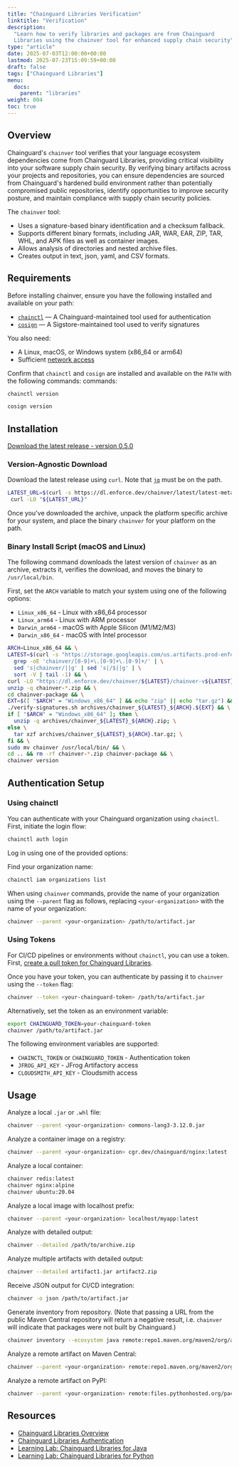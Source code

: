 ```yaml
---
title: "Chainguard Libraries Verification"
linktitle: "Verification"
description:
  "Learn how to verify libraries and packages are from Chainguard
  Libraries using the chainver tool for enhanced supply chain security"
type: "article"
date: 2025-07-03T12:00:00+00:00
lastmod: 2025-07-23T15:09:59+00:00
draft: false
tags: ["Chainguard Libraries"]
menu:
  docs:
    parent: "libraries"
weight: 004
toc: true
---
```


## Overview

Chainguard's `chainver` tool verifies that your language ecosystem dependencies
come from Chainguard Libraries, providing critical visibility into your software
supply chain security. By verifying binary artifacts across your projects and
repositories, you can ensure dependencies are sourced from Chainguard's hardened
build environment rather than potentially compromised public repositories,
identify opportunities to improve security posture, and maintain compliance with
supply chain security policies.

The `chainver` tool:

- Uses a signature-based binary identification and a checksum fallback.
- Supports different binary formats, including JAR, WAR, EAR, ZIP, TAR, WHL, and
  APK files as well as container images.
- Allows analysis of directories and nested archive files.
- Creates output in text, json, yaml, and CSV formats.

## Requirements

Before installing chainver, ensure you have the following installed and
available on your path:

- [`chainctl`](/chainguard/chainctl-usage/how-to-install-chainctl/)
  — A Chainguard-maintained tool used for authentication
- [`cosign`](https://docs.sigstore.dev/cosign/system_config/installation/) — A
  Sigstore-maintained tool used to verify signatures

You also need:

- A Linux, macOS, or Windows system (x86_64 or arm64)
- Sufficient [network access](/chainguard/libraries/network-requirements/)

Confirm that `chainctl` and `cosign` are installed and available on the `PATH` with the following commands:
commands:

```sh
chainctl version
```

```sh
cosign version
```

## Installation

[Download the latest release - version 0.5.0](https://dl.enforce.dev/chainver/0.5.0/chainver-v0.5.0.zip)

### Version-Agnostic Download

Download the latest release using `curl`. Note that [`jq`](https://jqlang.org/download/) must be on the path.

```sh
LATEST_URL=$(curl -s https://dl.enforce.dev/chainver/latest/latest-metadata.json | jq -r '.download_url') && \
 curl -LO "${LATEST_URL}"
```

Once you've downloaded the archive, unpack the platform specific archive for
your system, and place the binary `chainver` for your platform on the path. 

### Binary Install Script (macOS and Linux)

The following command downloads the latest version of `chainver` as an archive, extracts it, verifies the download, and moves the binary to `/usr/local/bin`.

First, set the `ARCH` variable to match your system using one of
the following options:

- `Linux_x86_64` - Linux with x86_64 processor
- `Linux_arm64` - Linux with ARM processor
- `Darwin_arm64` - macOS with Apple Silicon (M1/M2/M3)
- `Darwin_x86_64` - macOS with Intel processor

```sh
ARCH=Linux_x86_64 && \
LATEST=$(curl -s "https://storage.googleapis.com/us.artifacts.prod-enforce-fabc.appspot.com/?prefix=chainver/" | \
  grep -oE 'chainver/[0-9]+\.[0-9]+\.[0-9]+/' | \
  sed 's|chainver/||g' | sed 's|/$||g' | \
  sort -V | tail -1) && \
curl -LO "https://dl.enforce.dev/chainver/${LATEST}/chainver-v${LATEST}.zip" && \
unzip -q chainver-*.zip && \
cd chainver-package && \
EXT=$([ "$ARCH" = "Windows_x86_64" ] && echo "zip" || echo "tar.gz") && \
./verify-signatures.sh archives/chainver_${LATEST}_${ARCH}.${EXT} && \
if [ "$ARCH" = "Windows_x86_64" ]; then \
  unzip -q archives/chainver_${LATEST}_${ARCH}.zip; \
else \
  tar xzf archives/chainver_${LATEST}_${ARCH}.tar.gz; \
fi && \
sudo mv chainver /usr/local/bin/ && \
cd .. && rm -rf chainver-*.zip chainver-package && \
chainver version
```

## Authentication Setup

### Using chainctl

You can authenticate with your Chainguard organization using `chainctl`. First,
initiate the login flow:

```sh
chainctl auth login
```

Log in using one of the provided options:

Find your organization name:

```sh
chainctl iam organizations list
```

When using `chainver` commands, provide the name of your organization using the
`--parent` flag as follows, replacing `<your-organization>` with the name of
your organization:

```sh
chainver --parent <your-organization> /path/to/artifact.jar
```

### Using Tokens

For CI/CD pipelines or environments without `chainctl`, you can use a token.
First, [create a pull token for Chainguard Libraries](/chainguard/libraries/access/#pull-token-for-libraries).

Once you have your token, you can authenticate by passing it to `chainver` using
the `--token` flag:

```sh
chainver --token <your-chainguard-token> /path/to/artifact.jar
```

Alternatively, set the token as an environment variable:

```sh
export CHAINGUARD_TOKEN=your-chainguard-token
chainver /path/to/artifact.jar
```

The following environment variables are supported:

- `CHAINCTL_TOKEN` or `CHAINGUARD_TOKEN` - Authentication token
- `JFROG_API_KEY` - JFrog Artifactory access
- `CLOUDSMITH_API_KEY` - Cloudsmith access

## Usage

Analyze a local `.jar` or `.whl` file:

```sh
chainver --parent <your-organization> commons-lang3-3.12.0.jar
```

Analyze a container image on a registry:

```sh
chainver --parent <your-organization> cgr.dev/chainguard/nginx:latest
```

Analyze a local container:

```sh
chainver redis:latest
chainver nginx:alpine
chainver ubuntu:20.04
```

Analyze a local image with localhost prefix:

```sh
chainver --parent <your-organization> localhost/myapp:latest
```

Analyze with detailed output:

```sh
chainver --detailed /path/to/archive.zip
```

Analyze multiple artifacts with detailed output:

```sh
chainver --detailed artifact1.jar artifact2.zip
```

Receive JSON output for CI/CD integration:

```sh
chainver -o json /path/to/artifact.jar
```

Generate inventory from repository. (Note that passing a URL from the public Maven Central repository will return a negative result, i.e. `chainver` will indicate that packages were not built by Chainguard.)

```sh
chainver inventory --ecosystem java remote:repo1.maven.org/maven2/org/apache
```

Analyze a remote artifact on Maven Central:

```sh
chainver --parent <your-organization> remote:repo1.maven.org/maven2/org/apache/commons/commons-lang3/3.12.0/commons-lang3-3.12.0.jar
```

Analyze a remote artifact on PyPI:

```sh
chainver --parent <your-organization> remote:files.pythonhosted.org/packages/70/8e/0e2d847013cb52cd35b38c009bb167a1a26b2ce6cd6965bf26b47bc0bf44/requests-2.31.0-py3-none-any.whl
```

## Resources

- [Chainguard Libraries Overview](/chainguard/libraries/overview/)
- [Chainguard Libraries Authentication](/chainguard/libraries/access/)
- [Learning Lab: Chainguard Libraries for Java](/software-security/learning-labs/ll202505/)
- [Learning Lab: Chainguard Libraries for Python](/software-security/learning-labs/ll202506/)



